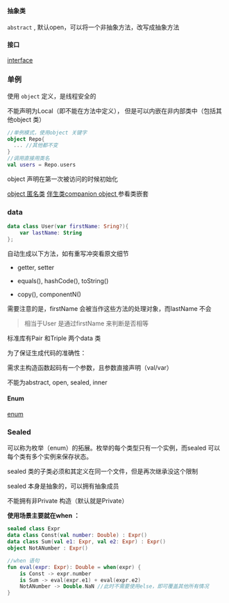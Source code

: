 

#### 抽象类

`abstract` , 默认open，可以将一个非抽象方法，改写成抽象方法



#### 接口

[interface]()



### 单例

使用 `object` 定义，是线程安全的

不能声明为Local（即不能在方法中定义）， 但是可以内嵌在非内部类中（包括其他object 类）

```kotlin
//单例模式，使用object 关键字
object Repo{
  ... //其他都不变
}
//调用直接用类名
val users = Repo.users
```



object 声明在第一次被访问的时候初始化

[object 匿名类]() [伴生类companion object ]() 参看类嵌套



### data

```kotlin
data class User(var firstName: Sring?){
    var lastName: String 
};
```

自动生成以下方法，如有重写冲突看原文细节

- getter, setter
- equals(), hashCode(), toString()  

- copy(), componentN()

需要注意的是，firstName 会被当作这些方法的处理对象，而lastName 不会

> 相当于User 是通过firstName 来判断是否相等  



标准库有Pair 和Triple 两个data 类  



为了保证生成代码的准确性：

需求主构造函数起码有一个参数，且参数直接声明（val/var）

不能为abstract, open, sealed, inner



#### Enum

[enum]()



### Sealed

可以称为枚举（enum）的拓展。枚举的每个类型只有一个实例，而sealed 可以每个类有多个实例来保存状态。

sealed 类的子类必须和其定义在同一个文件，但是再次继承没这个限制

sealed 本身是抽象的，可以拥有抽象成员

不能拥有非Private 构造（默认就是Private）

**使用场景主要就在when ：**

```kotlin
sealed class Expr
data class Const(val number: Double) : Expr()
data class Sum(val e1: Expr, val e2: Expr) : Expr()
object NotANumber : Expr()

//when 语句
fun eval(expr: Expr): Double = when(expr) {
    is Const -> expr.number
    is Sum -> eval(expr.e1) + eval(expr.e2)
    NotANumber -> Double.NaN //此时不需要使用else，即可覆盖其他所有情况
}
```

